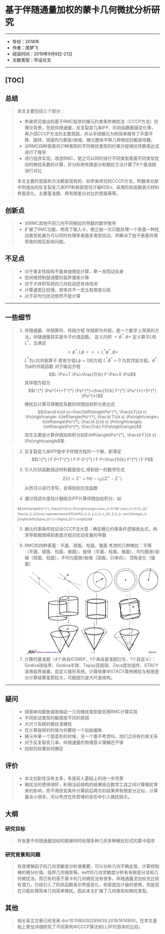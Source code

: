 # 基于伴随通量加权的蒙卡几何微扰分析研究

---

* 年份：2018年
* 作者：周梦飞
* 阅读时间：2019年9月9日-21日
* 文献类型：毕设论文
---
[TOC]
---
## 总结


> 本文主要包括三个部分：
> * 李昊师兄提出的基于RMC程序的栅元约束条件微扰法（CCCP方法）的理论背景，包括伴随通量、反复裂变几率IFP、阶跃函数截面变化等，再介绍CCCP方法的主要思路，并以半球栅元为例简单推导了平面平移、旋转、球面均匀膨胀/收缩、栅元整体平移几种微扰的截面导数。
> * 对RMC四种表面共21种类型的不同微扰类型的约束方程微扰导数表达式进行了推导
> * 进行程序实现，改造RMC，使之可以同时进行不同类型表面不同类型扰动的微扰系数的计算，并分别用有限差分和微扰方法计算了6个基准题进行对比

> 本文主要的思路和方法都是现有的，如李昊师兄的CCCP方法，所翻译文献中所提出的反复裂变几率IFP和核密度估计器KDEs、采用阶跃函数表示材料界面变化、主要基准题、用有限差分对比的思路等等。

## 创新点
> * 对RMC其他不同几何不同微扰的导数的数学推导
> * 扩展了RMC功能，修改了输入卡，使之由一次只能处理一个表面一种扰动类型拓展为可以同时处理多表面多类型扰动，并解决了由于表面共用导致的相互影响问题。

## 不足点
> * 对于重复性结构不能单独微扰计算，牵一发而动全身
> * 空间堆控制鼓调整的临界搜索计算
> * 对于大体积系统的几何扰动还有待改进
> * 计算速度比较慢，效率并不一定比有限差分高
> * 对于非均匀扰动依然不能计算
---

## 一些细节
> 1. 伴随通量、伴随算符、伴随方程
> 伴随即为共轭，是一个数学上常用的方法。伴随通量其实是中子价值函数。
> 定义内积 $<\phi^*,\phi>$ 定义算子$L$和$L^*$，当满足
  $$<\phi^*,L\phi>=<L^*\phi^*,\phi>$$ $L^*$为$L$的共轭算子.若有方程$L\phi=0$则方程 $L^*\phi^*=0$ 为其共轭方程，$\phi^*$为$\phi$的共轭函数
> 对于输运方程$$L \Psi+T \Psi=\frac{1}{k} F \Psi+S \Psi$$ 其伴随方程为$$L^{*} \Psi^{*}+T^{*} \Psi^{*}=\frac{1}{k} F^{*} \Psi^{*}+S^{*} \Psi^{*}$$微扰后计算可得微扰系数的伴随加权积分表达式<font size = 2>$$\frac{d k}{d x}=\frac{\left\langle\Psi^{*}, \frac{d F}{d x} \Psi\right\rangle- k\left\langle\Psi^{*}, \frac{d T}{d x} \Psi\right\rangle+ k\left\langle\Psi^{*}, \frac{d S}{d x} \Psi\right\rangle}{\left\langle\Psi^{*}, \frac{1}{k} F\Psi\right\rangle}$$</font>现在主要是计算伴随加权积分如$\left\langle\Psi^{*}, \frac{d F}{d x} \Psi\right\rangle$等.

> 2. 反复裂变几率IFP是中子伴随方程的一个解，即满足$$L^{*} I F P+T^{*} I F P-S^{*} I F P=\frac{1}{k} F^{*} I F P$$

> 3. 引入阶跃函数描述材料截面变化,得到统一的数学形式$$\Sigma(r)=\Sigma^{-}+H\left(r-r_{n}\right)\left(\Sigma^{+}-\Sigma^{-}\right)$$从而可以进行求导，会得到狄拉克函数

> 4. 通过径迹长度估计器结合IFP计算伴随加权积分，如
> <font size = 1.5>
> $${\left\langle\Psi^{*}, \frac{d F}{d x} \Psi\right\rangle=\sum_{i=1}^{N} \sum_{J=1}^{L_{i}} \frac{w_{i, j}}{\mu} \operatorname{IFP}\left(x_{i, j}, y_{i, j}, z_{2}, E_{i, j}, \vec{\Omega}_{i, j}\right)\left(\Sigma_{t}^{-}-\Sigma_{t}^{+}\right)}$$
></font>

> 5. 栅元约束条件扰动法CCCP法大意：确定栅元约束条件逻辑表达式，再求导取极限得到表面方程对扰动变量的导数

> 6. RMC的四种表面：平面、球面、柱面、锥面
> 考虑的几种微扰：平移（平面、球面、柱面、锥面）、旋转（平面、柱面、锥面）、均匀膨胀/收缩（球面、柱面）、不均匀膨胀/收缩（球面，只单向）、顶角变化（锥面）
> ![](2019-09-21-10-29-46.png)
> 7. 计算的基准题（4个来自ICSBEP，1个来自基准题衍生、1个自定义）：Godiva球临界、Godiva半球、Topsy双层球、Zeus盘状组件、STACY溶液临界装置、自定义锥形系统。计算结果中STACY算例微扰与有限差分计算结果差距较大，可能因为是大尺度结构。
---

## 疑问
> * 球面单向膨胀或收缩这一几何微扰类型能否用RMC计算实现
> * 不同扰动类型的敏感度不同的原因
> * 大尺寸系统的微扰准确性
> * 在计算旋转的时候为何要给一个初始偏角
> * 栅元中某一个面变形的时候，另一个面不考虑吗，他们之间有约束关系
> * 对于反复裂变几率、伴随通量的物理意义理解还不够
> * 加权的权重如何确定

## 评价

> * 本文创新性没有太多，多是前人基础上的进一步完善
> * 微扰法的使用很好，利用当前结构的结果结合数学工具之间计算微扰带来的影响，而不用改变条件计算前后两次的结果用有限差分近似，计算量会小很多。可以考虑在热管堆的变形中引入微扰因子。

## 大纲

### 研究目标

> 开发基于伴随通量加权的能够同时处理多种几何多种微扰形式的蒙卡程序

### 研究背景和问题

> 有效增殖因子的几何灵敏度分析很重要，可以分析几何不确定度、计算控制棒的微分价值、临界几何搜索等。keff的几何灵敏度分析有有限差分法和几何微扰法。而已有的基于蒙卡的几何微扰法有很多，伴随通量法加权法比较有潜力，已经引入了阶跃函数表示界面变化，核密度估计器的使用，但是现在只能处理简单几何简单微扰。因此本文扩展了几何类型和微扰类型。


## 其他

> 相关英文文章已经发表 doi:10.1080/00295639.2019.1614800，在本文基础上更加详细研究了不同算例中CCCP算法和LLSF的效率的比较。
> 